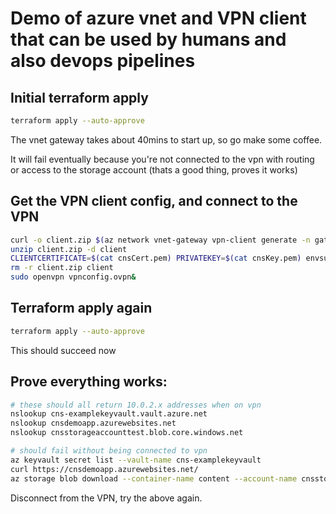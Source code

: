 # Demo of azure vnet and VPN client that can be used by humans and also devops pipelines

## Initial terraform apply

```bash
terraform apply --auto-approve
```

The vnet gateway takes about 40mins to start up, so go make some coffee.

It will fail eventually because you're not connected to the vpn with routing or access to the storage account (thats a good thing, proves it works)

## Get the VPN client config, and connect to the VPN

```bash
curl -o client.zip $(az network vnet-gateway vpn-client generate -n gateway -g example-resources | tr -d '"')
unzip client.zip -d client
CLIENTCERTIFICATE=$(cat cnsCert.pem) PRIVATEKEY=$(cat cnsKey.pem) envsubst < client/OpenVPN/vpnconfig.ovpn > vpnconfig.ovpn
rm -r client.zip client
sudo openvpn vpnconfig.ovpn&
```

## Terraform apply again

```bash
terraform apply --auto-approve
```

This should succeed now

## Prove everything works:

```bash
# these should all return 10.0.2.x addresses when on vpn
nslookup cns-examplekeyvault.vault.azure.net
nslookup cnsdemoapp.azurewebsites.net
nslookup cnsstorageaccounttest.blob.core.windows.net
```

```bash
# should fail without being connected to vpn
az keyvault secret list --vault-name cns-examplekeyvault
curl https://cnsdemoapp.azurewebsites.net/
az storage blob download --container-name content --account-name cnsstorageaccounttest --name helloworld
```

Disconnect from the VPN, try the above again.
